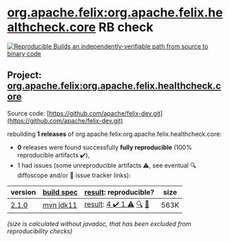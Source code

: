 [org.apache.felix:org.apache.felix.healthcheck.core](https://central.sonatype.com/artifact/org.apache.felix/org.apache.felix.healthcheck.core/2.1.0/versions) RB check
=======

[![Reproducible Builds](https://reproducible-builds.org/images/logos/rb.svg) an independently-verifiable path from source to binary code](https://reproducible-builds.org/)

## Project: [org.apache.felix:org.apache.felix.healthcheck.core](https://central.sonatype.com/artifact/org.apache.felix/org.apache.felix.healthcheck.core/2.1.0/versions)

Source code: [https://github.com/apache/felix-dev.git](https://github.com/apache/felix-dev.git)

rebuilding **1 releases** of org.apache.felix:org.apache.felix.healthcheck.core:
- **0** releases were found successfully **fully reproducible** (100% reproducible artifacts :heavy_check_mark:),
- 1 had issues (some unreproducible artifacts :warning:, see eventual :mag: diffoscope and/or :memo: issue tracker links):

| version | [build spec](/BUILDSPEC.md) | [result](https://reproducible-builds.org/docs/jvm/): reproducible? | size |
| -- | --------- | ------ | -- |
| [2.1.0](https://central.sonatype.com/artifact/org.apache.felix/org.apache.felix.healthcheck.core/2.1.0/pom) | [mvn jdk11](org.apache.felix.healthcheck.core-2.1.0.buildspec) | [result](org.apache.felix.healthcheck.core-2.1.0.buildinfo): [4 :heavy_check_mark:  1 :warning:](org.apache.felix.healthcheck.core-2.1.0.buildcompare) [:mag:](org.apache.felix.healthcheck.core-2.1.0.diffoscope) [:memo:](https://github.com/apache/felix-dev/pull/234) | 563K |

<i>(size is calculated without javadoc, that has been excluded from reproducibility checks)</i>
